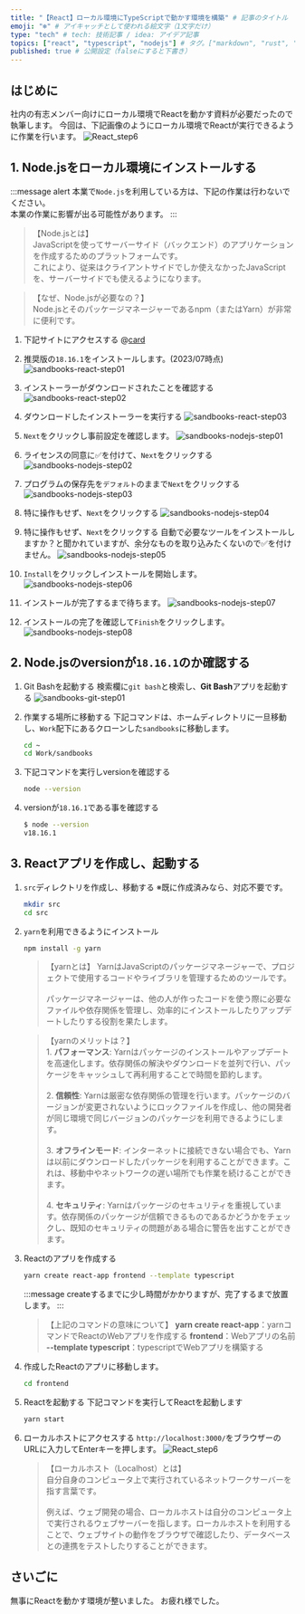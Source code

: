 ```yaml
---
title: "【React】ローカル環境にTypeScriptで動かす環境を構築" # 記事のタイトル
emoji: "❄" # アイキャッチとして使われる絵文字（1文字だけ）
type: "tech" # tech: 技術記事 / idea: アイデア記事
topics: ["react", "typescript", "nodejs"] # タグ。["markdown", "rust", "aws"]のように指定する
published: true # 公開設定（falseにすると下書き）
---
```

## はじめに
社内の有志メンバー向けにローカル環境でReactを動かす資料が必要だったので執筆します。
今回は、下記画像のようにローカル環境でReactが実行できるように作業を行います。
![React_step6](/images/React_step6.png)

## 1. Node.jsをローカル環境にインストールする
:::message alert
本業で`Node.js`を利用している方は、下記の作業は行わないでください。<br>本業の作業に影響が出る可能性があります。
:::
>【Node.jsとは】<br>JavaScriptを使ってサーバーサイド（バックエンド）のアプリケーションを作成するためのプラットフォームです。<br>これにより、従来はクライアントサイドでしか使えなかったJavaScriptを、サーバーサイドでも使えるようになります。

>【なぜ、Node.jsが必要なの？】<br>Node.jsとそのパッケージマネージャーであるnpm（またはYarn）が非常に便利です。


1. 下記サイトにアクセスする
    @[card](https://nodejs.org/ja)
2. 推奨版の`18.16.1`をインストールします。(2023/07時点)
    ![sandbooks-react-step01](/images/sandbooks-react-step01.png)
3. インストーラーがダウンロードされたことを確認する
    ![sandbooks-react-step02](/images/sandbooks-react-step02.png)
4. ダウンロードしたインストーラーを実行する
    ![sandbooks-react-step03](/images/sandbooks-react-step03.png)

5. `Next`をクリックし事前設定を確認します。
    ![sandbooks-nodejs-step01](/images/sandbooks-nodejs-step01.png)

6. ライセンスの同意に✅を付けて、`Next`をクリックする
    ![sandbooks-nodejs-step02](/images/sandbooks-nodejs-step02.png)

7. プログラムの保存先を`デフォルト`のままで`Next`をクリックする
    ![sandbooks-nodejs-step03](/images/sandbooks-nodejs-step03.png)

8. 特に操作もせず、`Next`をクリックする
    ![sandbooks-nodejs-step04](/images/sandbooks-nodejs-step04.png)

9. 特に操作もせず、`Next`をクリックする
自動で必要なツールをインストールしますか？と聞かれていますが、余分なものを取り込みたくないので✅を付けません。
    ![sandbooks-nodejs-step05](/images/sandbooks-nodejs-step05.png)

10. `Install`をクリックしインストールを開始します。
    ![sandbooks-nodejs-step06](/images/sandbooks-nodejs-step06.png)

11. インストールが完了するまで待ちます。
    ![sandbooks-nodejs-step07](/images/sandbooks-nodejs-step07.png)

12. インストールの完了を確認して`Finish`をクリックします。
    ![sandbooks-nodejs-step08](/images/sandbooks-nodejs-step08.png)

## 2. Node.jsのversionが`18.16.1`のか確認する
1. Git Bashを起動する
    検索欄に`git bash`と検索し、**Git Bash**アプリを起動する
    ![sandbooks-git-step01](/images/sandbooks-git-step01.png)


2. 作業する場所に移動する
下記コマンドは、ホームディレクトリに一旦移動し、`Work`配下にあるクローンした`sandbooks`に移動します。
    ````bash
    cd ~
    cd Work/sandbooks
    ````

3. 下記コマンドを実行しversionを確認する
    ````bash
    node --version
    ````

4. versionが`18.16.1`である事を確認する
    ````bash
    $ node --version
    v18.16.1
    ````

## 3. Reactアプリを作成し、起動する
1. `src`ディレクトリを作成し、移動する
    ※既に作成済みなら、対応不要です。
    ````bash
    mkdir src
    cd src
    ````

2. `yarn`を利用できるようにインストール
    ````bash
    npm install -g yarn
    ````
    >【yarnとは】
    YarnはJavaScriptのパッケージマネージャーで、プロジェクトで使用するコードやライブラリを管理するためのツールです。<br><br>パッケージマネージャーは、他の人が作ったコードを使う際に必要なファイルや依存関係を管理し、効率的にインストールしたりアップデートしたりする役割を果たします。

    >【yarnのメリットは？】<br>1. **パフォーマンス**: Yarnはパッケージのインストールやアップデートを高速化します。依存関係の解決やダウンロードを並列で行い、パッケージをキャッシュして再利用することで時間を節約します。<br><br>2. **信頼性**: Yarnは厳密な依存関係の管理を行います。パッケージのバージョンが変更されないようにロックファイルを作成し、他の開発者が同じ環境で同じバージョンのパッケージを利用できるようにします。<br><br>3. **オフラインモード**: インターネットに接続できない場合でも、Yarnは以前にダウンロードしたパッケージを利用することができます。これは、移動中やネットワークの遅い場所でも作業を続けることができます。<br><br>4. **セキュリティ**: Yarnはパッケージのセキュリティを重視しています。依存関係のパッケージが信頼できるものであるかどうかをチェックし、既知のセキュリティの問題がある場合に警告を出すことができます。

3. Reactのアプリを作成する
    ````bash
    yarn create react-app frontend --template typescript
    ````
    :::message
    createするまでに少し時間がかかりますが、完了するまで放置します。
    :::
    >【上記のコマンドの意味について】
    **yarn create react-app**：yarnコマンドでReactのWebアプリを作成する
    **frontend**：Webアプリの名前
    **--template typescript**：typescriptでWebアプリを構築する


4. 作成したReactのアプリに移動します。
    ````bash
    cd frontend
    ````

5. Reactを起動する
    下記コマンドを実行してReactを起動します
    ````bash
    yarn start
    ````
5. ローカルホストにアクセスする
    `http://localhost:3000/`をブラウザーのURLに入力してEnterキーを押します。
    ![React_step6](/images/React_step6.png)
    >【ローカルホスト（Localhost）とは】<br>自分自身のコンピュータ上で実行されているネットワークサーバーを指す言葉です。<br><br>例えば、ウェブ開発の場合、ローカルホストは自分のコンピュータ上で実行されるウェブサーバーを指します。ローカルホストを利用することで、ウェブサイトの動作をブラウザで確認したり、データベースとの連携をテストしたりすることができます。

## さいごに
無事にReactを動かす環境が整いました。
お疲れ様でした。



